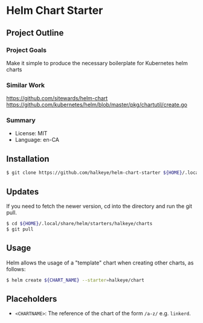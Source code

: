 # Helm Chart Starter

## Project Outline

### Project Goals

Make it simple to produce the necessary boilerplate for Kubernetes helm charts

### Similar Work

https://github.com/sitewards/helm-chart
https://github.com/kubernetes/helm/blob/master/pkg/chartutil/create.go

### Summary

* License: MIT
* Language: en-CA

## Installation

```bash
$ git clone https://github.com/halkeye/helm-chart-starter ${HOME}/.local/share/helm/starters/halkeye/charts
```

## Updates

If you need to fetch the newer version, cd into the directory and run the git pull.

```bash
$ cd ${HOME}/.local/share/helm/starters/halkeye/charts
$ git pull
```

## Usage

Helm allows the usage of a "template" chart when creating other charts, as follows:

```bash
$ helm create ${CHART_NAME} --starter=halkeye/chart
```

## Placeholders

* `<CHARTNAME>`: The reference of the chart of the form `/a-z/` e.g. `linkerd`.
